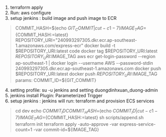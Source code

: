 1. terraform apply
2. Run: aws configure
3. setup jenkins : build image and push image to ECR
> COMMIT_HASH=$(echo ${GIT_COMMIT} | cut -c 1-7)
> IMAGE_TAG=${COMMIT_HASH:=latest}
> REPOSITORY_URI="240993297305.dkr.ecr.ap-southeast-1.amazonaws.com/express-ecr"
> docker build -t $REPOSITORY_URI:latest code
> docker tag $REPOSITORY_URI:latest $REPOSITORY_URI:$IMAGE_TAG
> aws ecr get-login-password --region ap-southeast-1 | docker login --username AWS --password-stdin 240993297305.dkr.ecr.ap-southeast-1.amazonaws.com
> docker push $REPOSITORY_URI:latest
> docker push $REPOSITORY_URI:$IMAGE_TAG
> params: COMMIT_ID=${GIT_COMMIT}

4. setting profile: su -u jenkins and setting duongdinhxuan_duong-admin
5. jenkins install Plugin: Parameterized Trigger
6. setup jenkins : jenkins will run: terraform and provision ECS services
> cd dev
> echo $COMMIT_ID
> COMMIT_HASH=$(echo ${COMMIT_ID} | cut -c 1-7)
> IMAGE_TAG=${COMMIT_HASH:=latest}
> sh scripts/append.sh
> terraform init
> terraform apply -auto-approve -var express-service-count=1 -var commit-id=${IMAGE_TAG}
